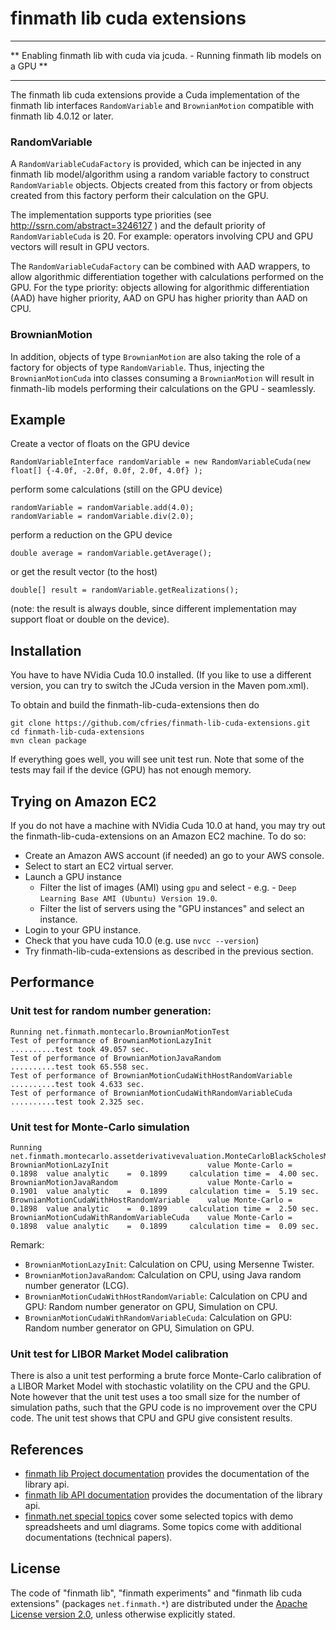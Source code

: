 # finmath lib cuda extensions

- - - -
** Enabling finmath lib with cuda via jcuda. - Running finmath lib models on a GPU **
- - - -

The finmath lib cuda extensions provide a Cuda implementation of the finmath lib interfaces `RandomVariable` and `BrownianMotion` compatible with finmath lib 4.0.12 or later.

### RandomVariable ###

A `RandomVariableCudaFactory` is provided, which can be injected in any finmath lib model/algorithm using a random variable factory to construct `RandomVariable` objects. Objects created from this factory or from objects created from this factory perform their calculation on the GPU.

The implementation supports type priorities (see http://ssrn.com/abstract=3246127 ) and the default priority of `RandomVariableCuda` is 20. For example: operators involving CPU and GPU vectors will result in GPU vectors.

The `RandomVariableCudaFactory` can be combined with AAD wrappers, to allow algorithmic differentiation together with calculations performed on the GPU. For the type priority: objects allowing for algorithmic differentiation (AAD) have higher priority, AAD on GPU has higher priority than AAD on CPU.

### BrownianMotion ###

In addition, objects of type `BrownianMotion` are also taking the role of a factory for objects of type `RandomVariable`. Thus, injecting the `BrownianMotionCuda` into classes consuming a `BrownianMotion` will result in finmath-lib models performing their calculations on the GPU - seamlessly.

## Example

Create a vector of floats on the GPU device
```
RandomVariableInterface randomVariable = new RandomVariableCuda(new float[] {-4.0f, -2.0f, 0.0f, 2.0f, 4.0f} );
```
perform some calculations (still on the GPU device)
```
randomVariable = randomVariable.add(4.0);
randomVariable = randomVariable.div(2.0);
```
perform a reduction on the GPU device
```
double average = randomVariable.getAverage();
```
or get the result vector (to the host)
```
double[] result = randomVariable.getRealizations();
```
(note: the result is always double, since different implementation may support float or double on the device).

## Installation

You have to have NVidia Cuda 10.0 installed. (If you like to use a different version, you can try to switch the JCuda version in the Maven pom.xml).

To obtain and build the finmath-lib-cuda-extensions then do
```
git clone https://github.com/cfries/finmath-lib-cuda-extensions.git
cd finmath-lib-cuda-extensions
mvn clean package
```
If everything goes well, you will see unit test  run. Note that some of the tests may fail if the device (GPU) has not enough memory. 

## Trying on Amazon EC2

If you do not have a machine with NVidia Cuda 10.0 at hand, you may try out the finmath-lib-cuda-extensions on an Amazon EC2 machine. To do so:

* Create an Amazon AWS account (if needed) an go to your AWS console.
* Select to start an EC2 virtual server.
* Launch a GPU instance
  - Filter the list of images (AMI) using `gpu` and select - e.g. - `Deep Learning Base AMI (Ubuntu) Version 19.0`.
  - Filter the list of servers using the "GPU instances" and select an instance.
* Login to your GPU instance.
* Check that you have cuda 10.0 (e.g. use `nvcc --version`)
* Try finmath-lib-cuda-extensions as described in the previous section.

## Performance

### Unit test for random number generation:

```
Running net.finmath.montecarlo.BrownianMotionTest
Test of performance of BrownianMotionLazyInit                  	..........test took 49.057 sec.
Test of performance of BrownianMotionJavaRandom                	..........test took 65.558 sec.
Test of performance of BrownianMotionCudaWithHostRandomVariable	..........test took 4.633 sec.
Test of performance of BrownianMotionCudaWithRandomVariableCuda	..........test took 2.325 sec.
```

### Unit test for Monte-Carlo simulation

```
Running net.finmath.montecarlo.assetderivativevaluation.MonteCarloBlackScholesModelTest
BrownianMotionLazyInit                      value Monte-Carlo =  0.1898	 value analytic    =  0.1899	 calculation time =  4.00 sec.
BrownianMotionJavaRandom                    value Monte-Carlo =  0.1901	 value analytic    =  0.1899	 calculation time =  5.19 sec.
BrownianMotionCudaWithHostRandomVariable    value Monte-Carlo =  0.1898	 value analytic    =  0.1899	 calculation time =  2.50 sec.
BrownianMotionCudaWithRandomVariableCuda    value Monte-Carlo =  0.1898	 value analytic    =  0.1899	 calculation time =  0.09 sec.
```

Remark:
* `BrownianMotionLazyInit`: Calculation on CPU, using Mersenne Twister.
* `BrownianMotionJavaRandom`: Calculation on CPU, using Java random number generator (LCG).
* `BrownianMotionCudaWithHostRandomVariable`: Calculation on CPU and GPU: Random number generator on GPU, Simulation on CPU.
* `BrownianMotionCudaWithRandomVariableCuda`: Calculation on GPU: Random number generator on GPU, Simulation on GPU.


### Unit test for LIBOR Market Model calibration

There is also a unit test performing a brute force Monte-Carlo calibration of a LIBOR Market Model with stochastic volatility on the CPU and the GPU. Note however that the unit test uses a too small size for the number of simulation paths, such that the GPU code is no improvement over the CPU code. The unit test shows that CPU and GPU give consistent results.

## References

* [finmath lib Project documentation](http://finmath.net/finmath-lib/)
provides the documentation of the library api.
* [finmath lib API documentation](http://finmath.net/finmath-lib/apidocs/)
provides the documentation of the library api.
* [finmath.net special topics](http://www.finmath.net/topics)
cover some selected topics with demo spreadsheets and uml diagrams.
Some topics come with additional documentations (technical papers).

## License

The code of "finmath lib", "finmath experiments" and "finmath lib cuda extensions" (packages
`net.finmath.*`) are distributed under the [Apache License version
2.0](http://www.apache.org/licenses/LICENSE-2.0.html), unless otherwise explicitly stated.

